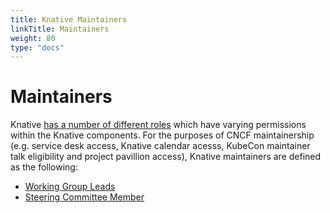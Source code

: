 ```yaml
---
title: Knative Maintainers
linkTitle: Maintainers
weight: 80
type: "docs"
---
```


# Maintainers

Knative [has a number of different roles](./ROLES.md) which have varying
permissions within the Knative components.  For the purposes of CNCF
maintainership (e.g. service desk access, Knative calendar acesss, KubeCon
maintainer talk eligibility and project pavillion access), Knative maintainers
are defined as the following:

* [Working Group Leads](./ROLES.md#working-group-lead)
* [Steering Committee Member](./STEERING-COMMITTEE.md#committee-members)